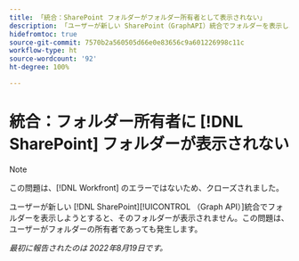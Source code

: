 ```yaml
---
title: 「統合：SharePoint フォルダーがフォルダー所有者として表示されない」
description: 「ユーザーが新しい SharePoint（GraphAPI）統合でフォルダーを表示しようとすると、そのフォルダーが表示されません。この問題は、ユーザーがフォルダーの所有者であっても発生します。」
hidefromtoc: true
source-git-commit: 7570b2a560505d66e0e83656c9a601226998c11c
workflow-type: ht
source-wordcount: '92'
ht-degree: 100%

---
```



# 統合：フォルダー所有者に [!DNL SharePoint] フォルダーが表示されない

>[!NOTE]
>
>この問題は、[!DNL Workfront] のエラーではないため、クローズされました。

ユーザーが新しい [!DNL SharePoint][!UICONTROL （Graph API）]統合でフォルダーを表示しようとすると、そのフォルダーが表示されません。この問題は、ユーザーがフォルダーの所有者であっても発生します。

_最初に報告されたのは 2022年8月19日です。_

